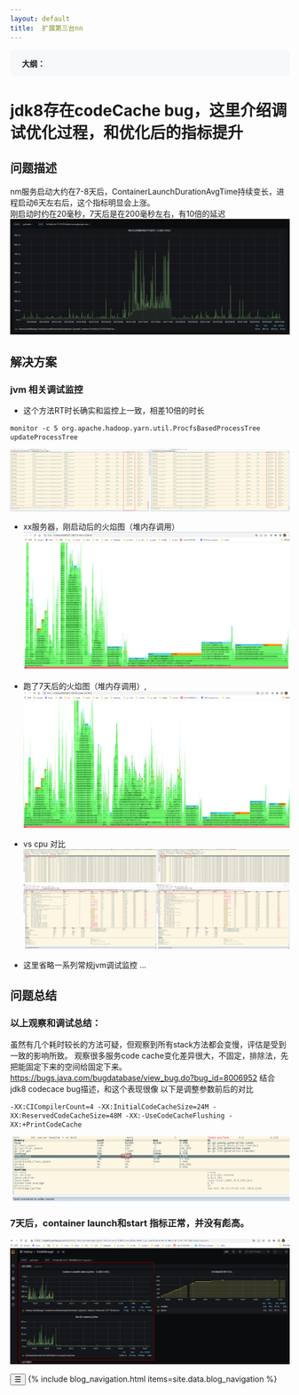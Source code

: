 ```yaml
---
layout: default
title:  扩展第三台nn
---
```



<div class="outline" style="background:#f6f8fa;padding:1em 1.5em 1em 1.5em;margin-bottom:2em;border-radius:8px;">
  <strong>大纲：</strong>
  <ul id="outline-list" style="margin:0;padding-left:1.2em;"></ul>
</div>

# jdk8存在codeCache bug，这里介绍调试优化过程，和优化后的指标提升

## 问题描述
nm服务启动大约在7-8天后，ContainerLaunchDurationAvgTime持续变长，进程启动6天左右后，这个指标明显会上涨。  
刚启动时约在20毫秒，7天后是在200毫秒左右，有10倍的延迟
 ![alt text](/image/code-cache/01.png)

## 解决方案
###  jvm 相关调试监控
- 这个方法RT时长确实和监控上一致，相差10倍的时长
```
monitor -c 5 org.apache.hadoop.yarn.util.ProcfsBasedProcessTree updateProcessTree
```
![alt text](../../../../image/code-cache/02.png)

- xx服务器，刚启动后的火焰图（堆内存调用）
![alt text](../../../../image/code-cache/03.png)
- 跑了7天后的火焰图（堆内存调用）,
![alt text](../../../../image/code-cache/04.png)

- vs cpu 对比
![alt text](../../../../image/code-cache/05.png)
![alt text](../../../../image/code-cache/06.png)

- 这里省略一系列常规jvm调试监控
...  

## 问题总结
###  以上观察和调试总结：
虽然有几个耗时较长的方法可疑，但观察到所有stack方法都会变慢，评估是受到一致的影响所致。
观察很多服务code cache变化差异很大，不固定，排除法，先把能固定下来的空间给固定下来。
https://bugs.java.com/bugdatabase/view_bug.do?bug_id=8006952
结合jdk8 codecace bug描述，和这个表现很像
以下是调整参数前后的对比
```
-XX:CICompilerCount=4 -XX:InitialCodeCacheSize=24M -XX:ReservedCodeCacheSize=48M -XX:-UseCodeCacheFlushing -XX:+PrintCodeCache
```
![alt text](../../../../image/code-cache/08.png)
### 7天后，container  launch和start 指标正常，并没有彪高。
![alt text](../../../../image/code-cache/07.png)



<link rel="stylesheet" href="/assets/blog.css">
<script>
// 菜单收起
function toggleBlogNav() {
  var nav = document.querySelector('.blog-nav');
  nav.classList.toggle('collapsed');
}
// 图片点击弹窗放大（全局适用，兼容所有页面结构）
document.addEventListener('DOMContentLoaded', function() {
  document.querySelectorAll('article img, .blog-content img, img').forEach(function(img) {
    if (img.classList.contains('no-popup')) return;
    img.style.cursor = 'zoom-in';
    img.addEventListener('click', function(e) {
      if (img.closest('.img-popup-mask')) return;
      var mask = document.createElement('div');
      mask.className = 'img-popup-mask';
      var big = document.createElement('img');
      big.src = img.src;
      mask.appendChild(big);
      mask.onclick = function() { document.body.removeChild(mask); };
      document.body.appendChild(mask);
    });
  });
});
  // 大纲功能
  var outline = document.getElementById('outline-list');
  if (outline) {
    document.querySelectorAll('h2').forEach(function(h, i) {
      if (!h.id) h.id = 'outline-h2-' + i;
      var li = document.createElement('li');
      var a = document.createElement('a');
      a.href = '#' + h.id;
      a.textContent = h.textContent.replace(/^#+/, '').trim();
      li.appendChild(a);
      outline.appendChild(li);
    });
  }
</script>
<nav class="blog-nav">
  <button class="collapse-btn" onclick="toggleBlogNav()">☰</button>
  {% include blog_navigation.html items=site.data.blog_navigation %}
</nav>